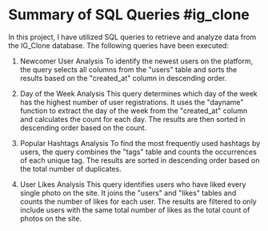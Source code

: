 # Summary of SQL Queries  #ig_clone
In this project, I have utilized SQL queries to retrieve and analyze data from the IG_Clone database. The following queries have been executed:

1. Newcomer User Analysis
To identify the newest users on the platform, the query selects all columns from the "users" table and sorts the results based on the "created_at" column in descending order.

2. Day of the Week Analysis
This query determines which day of the week has the highest number of user registrations. It uses the "dayname" function to extract the day of the week from the "created_at" column and calculates the count for each day. The results are then sorted in descending order based on the count.

3. Popular Hashtags Analysis
To find the most frequently used hashtags by users, the query combines the "tags" table and counts the occurrences of each unique tag. The results are sorted in descending order based on the total number of duplicates.

4. User Likes Analysis
This query identifies users who have liked every single photo on the site. It joins the "users" and "likes" tables and counts the number of likes for each user. The results are filtered to only include users with the same total number of likes as the total count of photos on the site.
